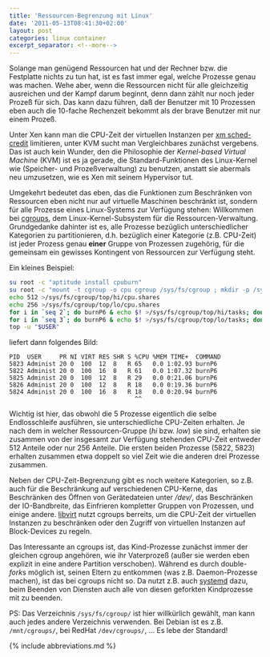 ```yaml
---
title: 'Ressourcen-Begrenzung mit Linux'
date: '2011-05-13T08:41:30+02:00'
layout: post
categories: linux container
excerpt_separator: <!--more-->
---
```


Solange man genügend Ressourcen hat und der Rechner bzw. die Festplatte nichts zu tun hat, ist es fast immer egal, welche Prozesse genau was machen.
Wehe aber, wenn die Ressourcen nicht für alle gleichzeitig ausreichen und der Kampf darum beginnt, denn dann zählt nur noch jeder Prozeß für sich.
Das kann dazu führen, daß der Benutzer mit 10 Prozessen eben auch die 10-fache Rechenzeit bekommt als der brave Benutzer mit nur einem Prozeß.

<!--more-->

Unter Xen kann man die CPU-Zeit der virtuellen Instanzen per [xm sched-credit](http://wiki.xensource.com/xenwiki/CreditScheduler) limitieren, unter KVM sucht man Vergleichbares zunächst vergebens.
Das ist auch kein Wunder, den die Philosophie der *Kernel-based Virtual Machine* (KVM) ist es ja gerade, die Standard-Funktionen des Linux-Kernel wie (Speicher- und Prozeßverwaltung) zu benutzen, anstatt sie abermals neu umzusetzen, wie es Xen mit seinem Hypervisor tut.

Umgekehrt bedeutet das eben, das die Funktionen zum Beschränken von Ressourcen eben nicht nur auf virtuelle Maschinen beschränkt ist, sondern für alle Prozesse eines Linux-Systems zur Verfügung stehen:
Willkommen bei [cgroups](http://www.serverwatch.com/tutorials/article.php/3920051/Introduction-to-Linux-Cgroups.htm), dem Linux-Kernel-Subsystem für die Ressourcen-Verwaltung.
Grundgedanke dahinter ist es, alle Prozesse bezüglich unterschiedlicher Kategorien zu partitionieren, d.h. bezüglich einer Kategorie (z.B. CPU-Zeit) ist jeder Prozess genau **einer** Gruppe von Prozessen zugehörig, für die gemeinsam ein gewisses Kontingent von Ressourcen zur Verfügung steht.

Ein kleines Beispiel:

```bash
su root -c "aptitude install cpuburn"
su root -c "mount -t cgroup -o cpu cgroup /sys/fs/cgroup ; mkdir -p /sys/fs/cgroup/top/{hi,lo} ; chown -R '$USER' /sys/fs/cgroup/top"
echo 512 >/sys/fs/cgroup/top/hi/cpu.shares
echo 256 >/sys/fs/cgroup/top/lo/cpu.shares
for i in `seq 2`; do burnP6 & echo $! >/sys/fs/cgroup/top/hi/tasks; done
for i in `seq 3`; do burnP6 & echo $! >/sys/fs/cgroup/top/lo/tasks; done
top -u "$USER"
```

liefert dann folgendes Bild:

```
PID  USER     PR NI VIRT RES SHR S %CPU %MEM TIME+  COMMAND
5823 Administ 20 0  100  12  8   R 65   0.0 1:02.93 burnP6
5822 Administ 20 0  100  16  8   R 61   0.0 1:07.32 burnP6
5825 Administ 20 0  100  12  8   R 29   0.0 0:21.06 burnP6
5826 Administ 20 0  100  12  8   R 18   0.0 0:19.36 burnP6
5824 Administ 20 0  100  16  8   R 18   0.0 0:20.94 burnP6
                                   ^^
```

Wichtig ist hier, das obwohl die 5 Prozesse eigentlich die selbe Endlosschleife ausführen, sie unterschiedliche CPU-Zeiten erhalten.
Je nach dem in welcher Ressourcen-Gruppe (*hi* bzw. *low*) sie sind, erhalten sie zusammen von der insgesamt zur Verfügung stehenden CPU-Zeit entweder 512 Anteile oder nur 256 Anteile.
Die ersten beiden Prozesse (5822, 5823) erhalten zusammen etwa doppelt so viel Zeit wie die anderen drei Prozesse zusammen.

Neben der CPU-Zeit-Begrenzung gibt es noch weitere Kategorien, so z.B. auch für die Beschränkung auf verschiedenen CPU-Kerne, das Beschränken des Öffnen von Gerätedateien unter */dev/*, das Beschränken der IO-Bandbreite, das Einfrieren kompletter Gruppen von Prozessen, und einige andere.
[libvirt](http://berrange.com/posts/2009/12/03/using-cgroups-with-libvirt-and-lxckvm-guests-in-fedora-12/ "Using CGroups with libvirt and LXC/KVM guests in Fedora 12") nutzt cgroups berreits, um die CPU-Zeit der virtuellen Instanzen zu beschränken oder den Zugriff von virtuellen Instanzen auf Block-Devices zu regeln.

Das Interessante an cgroups ist, das Kind-Prozesse zunächst immer der gleichen cgroup angehören, wie ihr Vaterprozeß (außer sie werden eben explizit in eine andere Partition verschoben).
Während es durch double-*fork*s möglich ist, seinen Eltern zu entkommen (was z.B. Daemon-Prozesse machen), ist das bei cgroups nicht so.
Da nutzt z.B. auch [systemd](http://freedesktop.org/wiki/Software/systemd) dazu, beim Beenden von Diensten auch alle von diesen geforkten Kindprozesse mit zu beenden.

PS: Das Verzeichnis `/sys/fs/cgroup/` ist hier willkürlich gewählt, man kann auch jedes andere Verzeichnis verwenden.
Bei Debian ist es z.B. `/mnt/cgroups/`, bei RedHat `/dev/cgroups/`, … Es lebe der Standard!

{% include abbreviations.md %}
